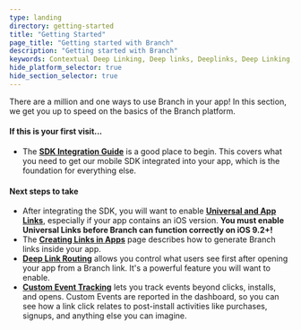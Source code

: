 ```yaml
---
type: landing
directory: getting-started
title: "Getting Started"
page_title: "Getting started with Branch"
description: "Getting started with Branch"
keywords: Contextual Deep Linking, Deep links, Deeplinks, Deep Linking, Deeplinking, Deferred Deep Linking, Deferred Deeplinking, Google App Indexing, Google App Invites, Apple Universal Links, Android App Links, Apple Spotlight Search, Facebook App Links, AppLinks, Deepviews, Deep views, Dashboard, iOS9
hide_platform_selector: true
hide_section_selector: true
---
```


There are a million and one ways to use Branch in your app! In this section, we get you up to speed on the basics of the Branch platform.

#### If this is your first visit...
- The **[SDK Integration Guide](sdk-integration-guide)** is a good place to begin. This covers what you need to get our mobile SDK integrated into your app, which is the foundation for everything else.

#### Next steps to take
- After integrating the SDK, you will want to enable **[Universal and App Links](universal-app-links)**, especially if your app contains an iOS version. **You must enable Universal Links before Branch can function correctly on iOS 9.2+!**
- The **[Creating Links in Apps](creating-links-in-apps)** page describes how to generate Branch links inside your app.
- **[Deep Link Routing](deep-link-routing)** allows you control what users see first after opening your app from a Branch link. It's a powerful feature you will want to enable.
- **[Custom Event Tracking](tracking-events)** lets you track events beyond clicks, installs, and opens. Custom Events are reported in the dashboard, so you can see how a link click relates to post-install activities like purchases, signups, and anything else you can imagine.
